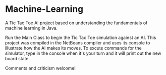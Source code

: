 # Machine-Learning
A Tic Tac Toe AI project based on understanding the fundamentals of machine learning in Java.

Run the Main Class to begin the Tic Tac Toe simulation against an AI.
This project was compiled in the NetBeans compiler and uses its console to illustrate how the AI makes its moves.
To excute commands for the simulator, type in the console when it's your turn and it will print out the new board state.

Comments and criticism welcome!
